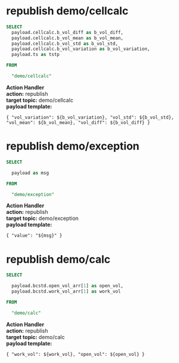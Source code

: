 # republish demo/cellcalc

```sql
SELECT
  payload.cellcalc.b_vol_diff as b_vol_diff,
  payload.cellcalc.b_vol_mean as b_vol_mean,
  payload.cellcalc.b_vol_std as b_vol_std,
  payload.cellcalc.b_vol_variation as b_vol_variation,
  payload.ts as tstp

FROM

  "demo/cellcalc"
```

**Action Handler**  
**action:** republish  
**target topic:** demo/cellcalc  
**payload template:**  
```
{ "vol_variation": ${b_vol_variation}, "vol_std": ${b_vol_std}, "vol_mean": ${b_vol_mean}, "vol_diff": ${b_vol_diff} } 
```
  
# republish demo/exception
```sql
SELECT

  payload as msg

FROM

  "demo/exception"
```
**Action Handler**  
**action:** republish  
**target topic:** demo/exception  
**payload template:**  
```
{ "value": "${msg}" } 
```

# republish demo/calc
```sql
SELECT

  payload.bcstd.open_vol_arr[1] as open_vol,
  payload.bcstd.work_vol_arr[1] as work_vol

FROM

  "demo/calc" 
```
**Action Handler**  
**action:** republish  
**target topic:** demo/calc   
**payload template:**  
```
{ "work_vol": ${work_vol}, "open_vol": ${open_vol} }
```
   
